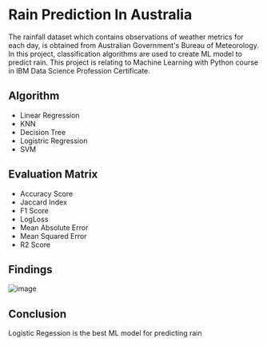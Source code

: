 # Rain Prediction In Australia
The rainfall dataset which contains observations of weather metrics for each day, is obtained from Australian Government's Bureau of Meteorology. In this project, classification algorithms are used to create ML model to predict rain. This project is relating to Machine Learning with Python course in IBM Data Science Profession Certificate.

## Algorithm
- Linear Regression
- KNN
- Decision Tree
- Logistric Regression
- SVM

## Evaluation Matrix
- Accuracy Score
- Jaccard Index
- F1 Score
- LogLoss
- Mean Absolute Error
- Mean Squared Error
- R2 Score

## Findings 
![image](https://github.com/ShinYingChua/Rain-Prediction-In-Australia/assets/101923627/ca75238f-aa9f-4dcc-a094-5c9132f40096)

## Conclusion
Logistic Regession is the best ML model for predicting rain 

